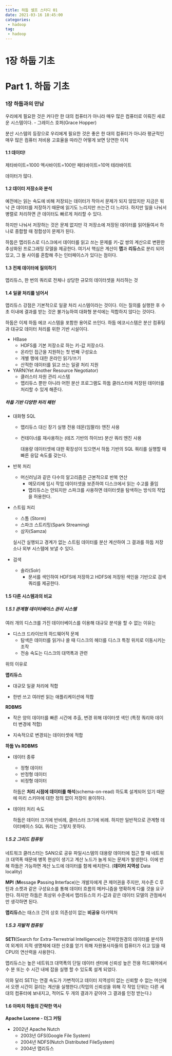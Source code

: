 ```yaml
---
title: 하둡 셀프 스터디 01
date: 2021-03-16 18:45:00
categories:
 - hadoop
tag:
 - hadoop
---
```


# 1장 하둡 기초



# Part 1. 하둡 기초

### 1장 하둡과의 만남

우리에게 필요한 것은 커다란 한 대의 컴퓨터가 아니라 매우 많은 컴퓨터로 이뤄진 새로운 시스템이다. - 그레이스 호퍼(Grace Hopper)

분산 시스템의 등장으로 우리에게 필요한 것은 좋은 한 대의 컴퓨터가 아니라 평균적인 매우 많은 컴퓨터 저비용 고효율을 따라간 어떻게 보면 당연한 이치

<!-- more -->

#### 1.1 데이터!

제타바이트=1000 엑사바이트=100만 페타바이트=10억 테라바이트

데이터가 많다.

#### 1.2 데이터 저장소와 분석

예전에는 읽는 속도에 비해 저장되는 데이터가 작아서 문제가 되지 않았지만 지금은 워낙 큰 데이터를 저장하기 때문에 읽기도 느리지만 쓰는건 더 느리다. 하지만 일을 나눠서 병렬로 처리하면 큰 데이터도 빠르게 처리할 수 있다.

하지만 나눠서 저장하는 것은 문제 없지만 각 저장소에 저장된 데이터를 읽어들여서 하나로 종합할 때 정합성이 문제가 된다.

하둡은 맵리듀스로 디스크에서 데이터를 읽고 쓰는 문제를 키-값 쌍의 계산으로 변환한 추상화된 프로그래밍 모델을 제공한다. 여기서 핵심은 계산이 **맵**과 **리듀스**로 분리 되어 있고, 그 둘 사이를 혼합해 주는 인터페이스가 있다는 점이다.

#### 1.3 전체 데이터에 질의하기

맵리듀스, 한 번의 쿼리로 전체나 상당한 규모의 데이터셋을 처리하는 것

#### 1.4 일괄 처리를 넘어서

맵리듀스 강점은 기본적으로 일괄 처리 시스템이라는 것이다. 이는 질의를 실행한 후 수 초 이내에 결과를 받는 것은 불가능하여 대화형 분석에는 적합하지 않다는 것이다.

하둡은 이제 하둡 에코 시스템을 포함한 용어로 쓰인다. 하둡 에코시스템은 분산 컴퓨팅과 대규모 데이터 처리를 위한 기반 시설이다. 

- HBase
  - HDFS를 기본 저장소로 하는 키-값 저장소다.
  - 온라인 접근을 지원하는 첫 번째 구성요소
  - 개별 행에 대한 온라인 읽기/쓰기
  - 산적한 데이터를 읽고 쓰는 일괄 처리 지원
- YARN(Yet Another Resource Negotiator)
  - 클러스터 자원 관리 시스템
  - 맵리듀스 뿐만 아니라 어떤 분산 프로그램도 하둡 클러스터에 저장된 데이터를 처리할 수 있게 해준다.

##### 하둡 기반 다양한 처리 패턴

- 대화형 SQL

  - 맵리듀스 대신 장기 실행 전용 데몬(임팔라) 엔진 사용

  - 컨테이너를 재사용하는 (테즈 기반의 하이브) 분산 쿼리 엔진 사용

    대용량 데이터셋에 대한 확장성이 있으면서 하둡 기반의 SQL 쿼리를 실행할 때 빠른 응답 속도를 갖는다.

- 반복 처리

  - 머신러닝과 같은 다수의 알고리즘은 근본적으로 반복 연산
    - 메모리에 임시 작업 데이터셋을 보존하여 디스크에서 읽는 수고를 줄임
    - 맵리듀스는 안되지만 스파크를 사용하면 데이터셋을 탐색하는 방식의 작업을 허용한다.

- 스트림 처리

  - 스톰 (Storm)
  - 스파크 스트리밍(Spark Streaming)
  - 삼자(Samza)

  실시간 실행되고 경계가 없는 스트림 데이터를 분산 계산하여 그 결과를 하둡 저장소나 외부 시스템에 보낼 수 있다.

- 검색

  - 솔라(Solr)
    - 문서를 색인하여 HDFS에 저장하고 HDFS에 저장된 색인을 기반으로 검색 쿼리를 제공한다.

#### 1.5 다른 시스템과의 비교

##### 1.5.1 관계형 데이터베이스 관리 시스템

여러 개의 디스크를 가진 데이터베이스를 이용해 대규모 분석을 할 수 없는 이유는

- 디스크 드라이브의 하드웨어적 문제
  - 탐색은 데이터를 읽거나 쓸 때 디스크의 헤더를 디스크 특정 위치로 이동시키는 조작
  - 전송 속도는 디스크의 대역폭과 관련

위의 이유로

**맵리듀스**

- 대규모 일괄 처리에 적합

- 한번 쓰고 여러번 읽는 애플리케이션에 적합

**RDBMS**

- 작은 양의 데이터를 빠른 시간에 추출, 변경 위해 데이터셋 색인 (특정 쿼리와 데이터 변경에 적합)

- 지속적으로 변경되는 데이터셋에 적합



**하둡 Vs RDBMS**

- 데이터 종류
  - 정형 데이터
  - 반정형 데이터
  - 비정형 데이터

  하둡은 **처리 시점에 데이터를 해석**(schema-on-read) 하도록 설계되어 있기 때문에 미리 스키마에 대한 정의 없이 저장이 용이하다. 

- 데이터 처리 속도

  하둡은 데이터 크기에 반비례, 클러스터 크기에 비례. 하지만 일반적으로 관계형 데이터베이스 SQL 쿼리는 그렇지 못하다.

##### 1.5.2 그리드 컴퓨팅

네트워크 클러스터는 SAN으로 공유 파일시스템의 대용량 데이터에 접근 할 때 네트워크 대역폭 때문에 병목 현상이 생기고 계산 노드가 놀게 되는 문제가 발생한다. 이에 반해 하둡은 가능하면 계산 노드에 데이터를 함께 배치한다. (**데이터 지역성** Data locality)

**MPI** (**M**essage **P**assing **I**nterface)는 개발자에게 큰 제어권을 주지만, 저수준 C 루틴과 소켓과 같은 구성요소를 통해 데이터 흐름의 메커니즘을 명확하게 다룰 것을 요구한다. 하지만 하둡은 최상위 수준에서 맵리듀스의 키-값과 같은 데이터 모델의 관점에서만 생각하면 된다.

**맵리듀스**는 태스크 간의 상호 의존성이 없는 **비공유** 아키텍처

##### 1.5.3 자발적 컴퓨팅

**SETI**(Search for Extra-Terrestrial Intelligence)는 전파망원경의 데이터를 분석하여 외계의 지적 생명체에 대한 신호를 얻기 위해 자원봉사자들의 컴퓨터가 쉬고 있을 때 CPU의 연산력을 사용한다.

맵리듀스는  높은 네트워크 대역폭의 단일 데이터 센터에 신뢰성 높은 전용 하드웨어에서 수 분 또는 수 시간 내에 잡을 실행 할 수 있도록 설계 되었다.

이와 달리 SETI는 연결 속도가 가변적이고 데이터 지역성이 없는 신뢰할 수 없는 머신에서 오랜 시간이 걸리는 계산을 실행한다.(작업의 신뢰성을 위해 각 작업 단위는 다른 세대의 컴퓨터에 보내지고, 적어도 두 개의 결과가 같아야 그 결과를 인정 받는다.)

#### 1.6 아파치 하둡의 간략한 역사

**Apache Lucene - 더그 커팅**

- 2002년 Apache Nutch
  - 2003년 GFS(Google File System)
  - 2004년 NDFS(Nutch Distributed FileSystem)
  - 2004년 맵리듀스